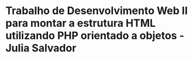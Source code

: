 # Trabalho de Desenvolvimento Web II para montar a estrutura HTML utilizando PHP orientado a objetos - Julia Salvador
